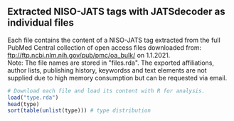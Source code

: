 ## Extracted NISO-JATS tags with JATSdecoder as individual files
Each file contains the content of a NISO-JATS tag extracted from the full PubMed Central collection of open access files downloaded from: ftp://ftp.ncbi.nlm.nih.gov/pub/pmc/oa_bulk/ on 1.1.2021. <br>
Note: The file names are stored in "files.rda". The exported affiliations, author lists, publishing history, keywordss and text elements are not supplied due to high memory consumption but can be requested via email.   
``` r
# Download each file and load its content with R for analysis. 
load("type.rda")
head(type)
sort(table(unlist(type))) # type distribution
``` 
